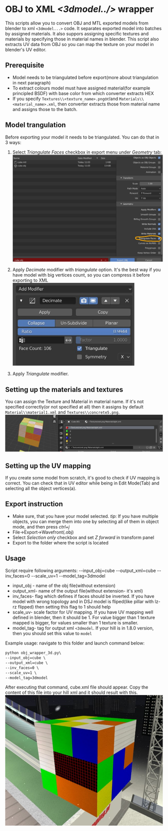 # OBJ to XML _<3dmodel../>_ wrapper

This scripts allow you to convert OBJ and MTL exported models from blender to xml `<3dmodel...>` code. It separates exported model into batches by assigned materials. It also suppors assigning specific textures and materials by specifying those in material names in blender. This script also extracts UV data from OBJ so you can map the texture on your model in blender's UV editor.

## Prerequisite

* Model needs to be triangulated before export(more about triangulation in next paragraph)
* To extract colours model must have assigned material(for example principled BSDF) with  base color from which converter extracts HEX
* If you specify `Textures\\<texture_name>.png`or/and `Materials\\<material_name>.xml`, then converter extracts those from material name and assigns those to the batch.

## Model trangulation
Before exporting your model it needs to be triangulated. You can do that in 3 ways:

1. Select *Triangulate Faces* checkbox in export menu under *Geometry* tab:
![trian](trian.jpg)

2. Apply *Decimate* modifier with *triangulate* option. It's the best way if you have model with big vertices count, so you can compress it before exporting to XML
![decimate](decimate.jpg)

3. Apply *Triangulate* modifier.

## Setting up the materials and textures
You can assign the Texture and Material in material name. If it's not specified correctly(or not specified at all) then it assigns by default `Material\\material1.xml` and `Textures\\concrete5.png`.
![material](material.jpg)

## Setting up the UV mapping
If you create some model from scratch, it's good to check if UV mapping is correct. You can check that in UV editor while being in Edit Mode(Tab) and selecting all the object vertices(a).

## Export instruction
* Make sure, that you have your model selected.
*tip*: If you have multiple objects, you can merge them into one by selecting all of them in object mode, and then press *ctrl+j*
* File->Export->Wavefront(.obj)
* Select *Selection only* checkbox and set *Z forward* in transform panel
* Export to the folder where the script is located 

## Usage

Script require following arguments:
--input_obj=cube --output_xml=cube --inv_faces=0 --scale_uv=1 --model_tag=3dmodel
* input_obj - name of the obj file(without extension)
* output_xml- name of the output file(without extension- it's xml)
* inv_faces- flag which defines if faces should be inverted. If you have model with wrong topology and in DSJ model is fliped(like pillar with lz-rz flipped) then setting this flag to 1 should help
* scale_uv- scale factor for UV mapping. If you have UV mapping well defined in blender, then it should be 1. For value bigger than 1 texture mapped is bigger, for values smaller than 1 texture is smaller.
* model_tag- tag for output xml `<3dmodel`. If your hill is in 1.8.0 version, then you should set this value to `model`

Example usage: navigate to this folder and launch command below:
```{bash}
python obj_wrapper_3d.py\
--input_obj=cube \
--output_xml=cube \
--inv_faces=0 \
--scale_uv=1 \
--model_tag=3dmodel
```

After executing that command, cube.xml file should appear. Copy the content of this file into your hill xml and it should result with this.
![res](res.jpg)
